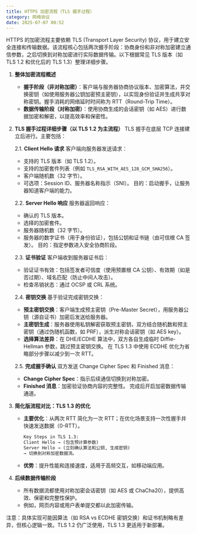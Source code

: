 ```yaml
---
title: HTTPS 加密流程（TLS 握手过程）
category: 网络协议
date: 2025-07-07 00:52
---
```

HTTPS 的加密流程主要依赖 TLS (Transport Layer Security) 协议，用于建立安全连接和传输数据。该流程核心包括两次握手阶段：协商身份和非对称加密建立通信参数，之后切换到对称加密进行实际数据传输。以下根据常见 TLS 版本（如 TLS 1.2 和优化后的 TLS 1.3）整理详细步骤。

1. **整体加密流程概述**
   - **握手阶段（非对称加密）**：客户端与服务器协商协议版本、加密算法，并交换密钥（如使用服务器公钥加密预主密钥），以实现身份验证并生成共享对称密钥。握手消耗的网络延时时间称为 RTT（Round-Trip Time）。
   - **数据传输阶段（对称加密）**：使用协商生成的会话密钥（如 AES）进行数据加密和解密，以提高效率和保密性。

2. **TLS 握手过程详细步骤（以 TLS 1.2 为主流程）**
   TLS 握手在底层 TCP 连接建立后进行。主要包括：
   
   2.1. **Client Hello 请求**
      客户端向服务器发送请求：
      - 支持的 TLS 版本（如 TLS 1.2）。
      - 支持的加密套件列表（例如 `TLS_RSA_WITH_AES_128_GCM_SHA256`）。
      - 客户端随机数（32 字节）。
      - 可选项：Session ID、服务器名称指示（SNI）。
      目的：启动握手，让服务器知道客户端的能力。

   2.2. **Server Hello 响应**
      服务器返回响应：
      - 确认的 TLS 版本。
      - 选择的加密套件。
      - 服务器随机数（32 字节）。
      - 服务器的数字证书（用于身份验证），包括公钥和证书链（由可信根 CA 签发）。
      目的：指定参数进入安全协商阶段。

   2.3. **证书验证**
      客户端收到服务器证书后：
      - 验证证书有效：包括签发者可信度（使用预置根 CA 公钥）、有效期（如是否过期）、域名匹配（防止中间人攻击）。
      - 检查吊销状态：通过 OCSP 或 CRL 系统。

   2.4. **密钥交换**
      基于验证完成密钥交换：
      - **预主密钥交换**：客户端生成预主密钥（Pre-Master Secret），用服务器公钥（源自证书）加密后发送给服务器。
      - **主密钥生成**：服务器使用私钥解密获取预主密钥，双方结合随机数和预主密钥（通过伪随机函数，如 PRF），派生对称会话密钥（如 AES key）。
      - **选择算法差异**：在 DHE/ECDHE 算法中，双方各自生成临时 Diffie-Hellman 参数，跳过预主密钥交换。
        在 TLS 1.3 中使用 ECDHE 优化为省略部分步骤以减少到一次 RTT。

   2.5. **完成握手确认**
      双方发送 Change Cipher Spec 和 Finished 消息：
      - **Change Cipher Spec**：指示后续通信切换到对称加密。
      - **Finished 消息**：加密验证协商内容的完整性。
      完成后开启加密数据传输通道。

3. **简化版流程对比：TLS 1.3 的优化**
   - **主要优化**：从两次 RTT 简化为一次 RTT；在优化场景支持一次性握手并快速发送数据（0-RTT）。
     ``` markdown
     Key Steps in TLS 1.3:
     Client Hello → (包含预计算参数)
     Server Hello → (立刻确认算法和公钥, 生成密钥)
     → 切换到对称加密数据流。
     ```
   - **优势**：提升性能和连接速度，适用于高频交互，如移动端应用。

4. **后续数据传输阶段**
   - 所有数据流都使用对称加密会话密钥（如 AES 或 ChaCha20），提供高效、保密和完整性保护。
   - 例如，网页内容或用户表单提交都以此加密传输。

注意：具体实现可能因算法（如 RSA vs ECDHE 密钥交换）和证书机制略有差异，但核心逻辑一致。TLS 1.2 仍广泛使用，TLS 1.3 更适用于新部署。
